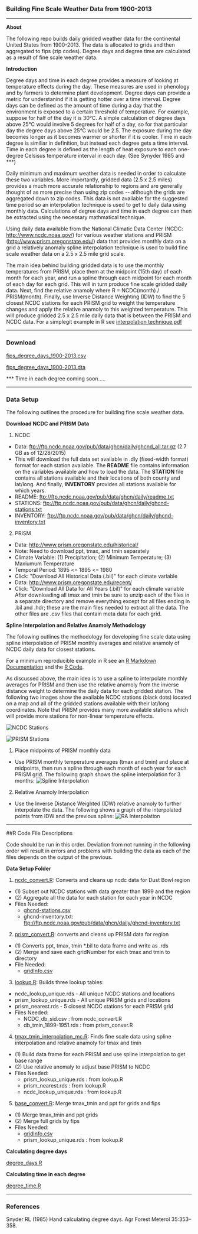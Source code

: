 ### Building Fine Scale Weather Data from 1900-2013

-------

**About**

The following repo builds daily gridded weather data for the continental United States from 1900-2013.  The data is allocated to grids and then aggregated to fips (zip codes).  Degree days and degree time are calculated as a result of fine scale weather data.

**Introduction**

Degree days and time in each degree provides a measure of looking at temperature effects during the day.  These measures are used in phenology and by farmers to determine plant development.  Degree days can provide a metric for understanind if it is getting hotter over a time interval.  Degree days can be defined as the amount of time during a day that the environment is exposed to a certain threshold of temperature. For example, suppose for half of the day it is 30°C. A simple calculation of degree days above 25°C would involve 5 degrees for half of a day, so for that particular day the degree days above 25°C would be 2.5. The exposure during the day becomes longer as it becomes warmer or shorter if it is cooler.  Time in each degree is similiar in definition, but instead each degree gets a time interval.  Time in each degree is defined as the length of heat exposure to each one-degree Celsisus temperature interval in each day.  (See Synyder 1985 and ***)

Daily minimum and maximum weather data is needed in order to calculate these two variables.  More importantly, gridded data (2.5 x 2.5 miles) provides a much more accurate relationship to regions and are generally thought of as more precise than using zip codes -- although the grids are aggregated down to zip codes.  This data is not available for the suggested time period so an interpolation technique is used to get to daily data using monthly data.  Calculations of degree days and time in each degree can then be extracted using the necessary mathmatical technique.

Using daily data available from the National Climatic Data Center (NCDC: http://www.ncdc.noaa.gov/) for various weather stations and PRISM (http://www.prism.oregonstate.edu/) data that provides monthly data on a grid a relatively anomaly spline interpolation technique is used to build fine scale weather data on a 2.5 x 2.5 mile grid scale.

The main idea behind building gridded data is to use the monthly temperatures from PRISM, place them at the midpoint (15th day) of each month for each year, and run a spline through each midpoint for each month of each day for each grid.  This will in turn produce fine scale gridded daily data.  Next, find the relative anamoly where R = NCDC(month) / PRISM(month). Finally, use Inverse Distance Weighting (IDW) to find the 5 closest NCDC stations for each PRISM grid to weight the temperature changes and apply the relative anamoly to this weighted temperature.  This will produce gridded 2.5 x 2.5 mile daily data that is between the PRISM and NCDC data.  For a simplegit example in R see [interpolation technique.pdf](https://github.com/johnwoodill/Fine-Scale-Weather-Interpolation/blob/master/Documentation/interpolation_technique.pdf)

-------

### Download

[fips_degree_days_1900-2013.csv](https://s3-us-west-1.amazonaws.com/degree.days/fips_degree_days_1900-2013.csv)

[fips_degree_days_1900-2013.dta](https://s3-us-west-1.amazonaws.com/degree.days/fips_degree_days_1900-2013.dta)

*** Time in each degree coming soon.....

-------

### Data Setup

The following outlines the procedure for building fine scale weather data.

**Download NCDC and PRISM Data**

1. NCDC
  * Data: ftp://ftp.ncdc.noaa.gov/pub/data/ghcn/daily/ghcnd_all.tar.gz (2.7 GB as of 12/28/2015)
  * This will download the full data set available in .dly (fixed-width format) format for each station available.  The **README** file contains information on the variables available and how to load the data.  The **STATION** file contains all stations available and their locations of both county and lat/long.  And finally, **INVENTORY** provides all stations available for which years.
  * README: ftp://ftp.ncdc.noaa.gov/pub/data/ghcn/daily/readme.txt
  * STATIONS: ftp://ftp.ncdc.noaa.gov/pub/data/ghcn/daily/ghcnd-stations.txt
  * INVENTORY: ftp://ftp.ncdc.noaa.gov/pub/data/ghcn/daily/ghcnd-inventory.txt
2. PRISM
  * Data: http://www.prism.oregonstate.edu/historical/     
  * Note: Need to download ppt, tmax, and tmin separately
  * Climate Variable: (1) Precipitation; (2) Minimum Temperature; (3) Maxiumum Temperature
  * Temporal Period: 1895 <= 1895 <= 1980
  * Click: "Download All Historical Data (.bil)" for each climate variable
  * Data: http://www.prism.oregonstate.edu/recent/
  * Click: "Download All Data for All Years (.bil)" for each climate variable
  After downloading all tmax and tmin be sure to unzip each of the files in a separate directory and remove everything except for all files ending in .bil and .hdr; these are the main files needed to extract all the data.  The other files are  .csv files that contain meta data for each grid.
  
**Spline Interpolation and Relative Anamoly Methodology**

The following outlines the methodology for developing fine scale data using spline interpolation of PRISM monthly averages and relative anamoly of NCDC daily data for closest stations.

For a minimum reproducible example in R see an [R Markdown Documentation](https://github.com/johnwoodill/Fine-Scale-Weather-Interpolation/blob/master/Documentation/interpolation_technique.pdf) and the [R Code](https://github.com/johnwoodill/Fine-Scale-Weather-Interpolation/blob/master/Documentation/interpolation_technique_example.R).

As discussed above, the main idea is to use a spline to interpolate monthly averages for PRISM and then use the relative anamoly from the inverse distance weight to determine the daily data for each gridded station.  The following two images show the available NCDC stations (black dots) located on a map and all of the gridded stations available with their lat/long coordinates.  Note that PRISM provides many more available stations which will provide more stations for non-linear temperature effects.

![NCDC Stations](https://github.com/johnwoodill/Fine-Scale-Weather-Interpolation/blob/master/Figures/NCDC_Stations.png)

![PRISM Stations](https://github.com/johnwoodill/Fine-Scale-Weather-Interpolation/blob/master/Figures/PRISM_Stations.png)


1. Place midpoints of PRISM monthly data
  * Use PRISM monthly temperature averages (tmax and tmin) and place at midpoints, then run a spline through each month of each year for each PRISM grid.  The following graph shows the spline interpolation for 3 months:
![Spline Interpolation](https://github.com/johnwoodill/Fine-Scale-Weather-Interpolation/blob/master/Figures/Spline_Interpolation.png)
2. Relative Anamoly Interpolation
  * Use the Inverse Distance Weighted (IDW) relative anamoly to further interpolate the data.  The following shows a graph of the interpolated points from IDW and the previous spline:
![RA Interpolation](https://github.com/johnwoodill/Fine-Scale-Weather-Interpolation/blob/master/Figures/RA_Interpolation.png)

-------

##R Code File Descriptions

  Code should be run in this order.  Deviation from not running in the following order will result in errors and problems with building the data as each of the files depends on the output of the previous.

**Data Setup Folder**

1. [ncdc_convert.R](https://github.com/johnwoodill/Fine-Scale-Weather-Interpolation/blob/master/ncdc_convert.R): Converts and cleans up ncdc data for Dust Bowl region
  * (1) Subset out NCDC stations with data greater than 1899 and the region
  * (2) Aggregate all the data for each station for each year in NCDC
  * Files Needed: 
    * [ghcnd-stations.csv](https://github.com/johnwoodill/Fine-Scale-Weather-Interpolation/blob/master/Data/ghcnd-stations.csv)
    * ghcnd-inventory.txt: ftp://ftp.ncdc.noaa.gov/pub/data/ghcn/daily/ghcnd-inventory.txt

2. [prism_convert.R](https://github.com/johnwoodill/Fine-Scale-Weather-Interpolation/blob/master/prism_convert.R): converts and cleans up PRISM data for region
  * (1) Converts ppt, tmax, tmin *.bil to data frame and write as .rds
  * (2) Merge and save each gridNumber for each tmax and tmin to directory
  * File Needed: 
    * [gridInfo.csv](https://github.com/johnwoodill/Fine-Scale-Weather-Interpolation/blob/master/Data/gridInfo.csv)

3. [lookup.R](https://github.com/johnwoodill/Fine-Scale-Weather-Interpolation/blob/master/lookup.R): Builds three lookup tables: 
  * ncdc_lookup_unique.rds - All unique NCDC stations and locations
  * prism_lookup_unique.rds - All unique PRISM grids and locations
  * prism_nearest.rds - 5 closest NCDC stations for each PRISM grid
  * Files Needed:
    * NCDC_db_sid.csv : from ncdc_convert.R
    * db_tmin_1899-1951.rds : from prism_conver.R

4. [tmax_tmin_interpolation_mc.R](https://github.com/johnwoodill/Fine-Scale-Weather-Interpolation/blob/master/tmax_tmin_interpolation_mc.R): Finds fine scale data using spline interpolation and relative anamoly for tmax and tmin
  * (1) Build data frame for each PRISM and use spline interpolation to get base range
  * (2) Use relative anomaly to adjust base PRISM to NCDC
  * Files Needed:
    * prism_lookup_unique.rds : from lookup.R
    * prism_nearest.rds : from lookup.R
    * ncdc_lookup_unique.rds : from lookup.R
 
5. [base_convert.R](https://github.com/johnwoodill/Fine-Scale-Weather-Interpolation/blob/master/base_convert.R): Merge tmax_tmin and ppt for grids and fips
  * (1) Merge tmax_tmin and ppt grids
  * (2) Merge full grids by fips
  * Files Needed:
    * [gridInfo.csv](https://github.com/johnwoodill/Fine-Scale-Weather-Interpolation/blob/master/Data/gridInfo.csv)
    * prism_lookup_unique.rds : from lookup.R


**Calculating degree days**

[degree_days.R](https://github.com/johnwoodill/Fine-Scale-Weather-Interpolation/blob/master/degree_days.R)

**Calculating time in each degree**

[degree_time.R](https://github.com/johnwoodill/Fine-Scale-Weather-Interpolation/blob/master/degree_time.R)

-------

### References

Snyder RL (1985) Hand calculating degree days. Agr Forest Meterol 35:353–358.
 



